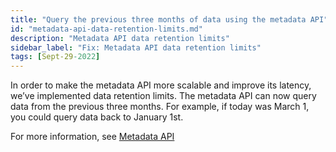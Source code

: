```yaml
---
title: "Query the previous three months of data using the metadata API"
id: "metadata-api-data-retention-limits.md"
description: "Metadata API data retention limits"
sidebar_label: "Fix: Metadata API data retention limits"
tags: [Sept-29-2022]
---
```


In order to make the metadata API more scalable and improve its latency, we’ve implemented data retention limits. The metadata API can now query data from the previous three months. For example, if today was March 1, you could query data back to January 1st.

For more information, see [Metadata API](/docs/dbt-cloud-apis/discovery-api)
